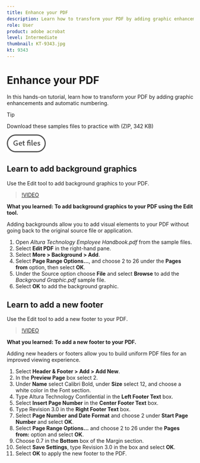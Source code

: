 ```yaml
---
title: Enhance your PDF
description: Learn how to transform your PDF by adding graphic enhancements and automatic numbering
role: User
product: adobe acrobat
level: Intermediate
thumbnail: KT-9343.jpg
kt: 9343
---
```

# Enhance your PDF

In this hands-on tutorial, learn how to transform your PDF by adding graphic enhancements and automatic numbering.

>[!TIP]
>
>Download these samples files to practice with (ZIP, 342 KB)

[![Get files](../assets/Getfiles.png)](../assets/Enhance.zip)

## Learn to add background graphics

Use the Edit tool to add background graphics to your PDF.

>[!VIDEO](https://video.tv.adobe.com/v/338746?hidetitle=true)

**What you learned: To add background graphics to your PDF using the Edit tool.**

Adding backgrounds allow you to add visual elements to your PDF without going back to the original source file or application.

1. Open *Altura Technology Employee Handbook.pdf* from the sample files.
1. Select **Edit PDF** in the right-hand pane. 
1. Select **More > Background > Add**.
1. Select **Page Range Options…**, and choose 2 to 26 under the **Pages from** option, then select **OK**.
1. Under the Source option choose **File** and select **Browse** to add the *Background Graphic.pdf* sample file.
1. Select **OK** to add the background graphic.

## Learn to add a new footer

Use the Edit tool to add a new footer to your PDF.

>[!VIDEO](https://video.tv.adobe.com/v/338745?hidetitle=true)

**What you learned: To add a new footer to your PDF.**

Adding new headers or footers allow you to build uniform PDF files for an improved viewing experience.

1. Select **Header & Footer > Add > Add New**.
1. In the **Preview Page** box select 2.
1. Under **Name** select Calibri Bold, under **Size** select 12, and choose a white color in the Font section.
1. Type Altura Technology Confidential in the **Left Footer Text** box.
1. Select **Insert Page Number** in the **Center Footer Text** box.
1. Type Revision 3.0 in the **Right Footer Text** box.
1. Select **Page Number and Date Format** and choose 2 under **Start Page Number** and select **OK**.
1. Select **Page Range Options…** and choose 2 to 26 under the **Pages from:** option and select **OK**.
1. Choose 0.7 in the **Bottom** box of the Margin section.
1. Select **Save Settings**, type Revision 3.0 in the box and select **OK**.
1. Select **OK** to apply the new footer to the PDF.


